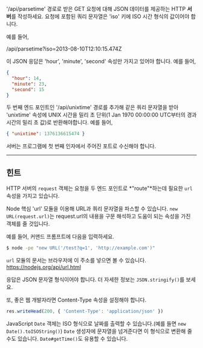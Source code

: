 '/api/parsetime' 경로로 받은 GET 요청에 대해 JSON 데이터를 제공하는 HTTP **서버**를 작성하세요. 요청에 포함된 쿼리 문자열은 'iso' 키에 ISO 시간 형식의 값이어야 합니다.

예를 들어,

  /api/parsetime?iso=2013-08-10T12:10:15.474Z

이 JSON 응답은 'hour', 'minute', 'second' 속성만 가지고 있어야 합니다. 예를 들어,

```json
{
  "hour": 14,
  "minute": 23,
  "second": 15
}
```

두 번째 엔드 포인트인 '/api/unixtime' 경로를 추가해 같은 쿼리 문자열을 받아 'unixtime' 속성에 UNIX 시간을 밀리 초 단위(1 Jan 1970 00:00:00 UTC부터의 경과 시간의 밀리 초 값)로 반환해야합니다. 예를 들어,

```json
{ "unixtime": 1376136615474 }
```

서버는 프로그램에 첫 번째 인자에서 주어진 포트로 수신해야 합니다.

----------------------------------------------------------------------
## 힌트

HTTP 서버의 `request` 객체는 요청을 두 엔드 포인트로 *"route"*하는데 필요한 `url` 속성을 가지고 있습니다.

Node 핵심 'url' 모듈을 이용해 URL과 쿼리 문자열을 파스할 수 있습니다. `new URL(request.url)`는 request.url의 내용을 구문 해석하고 도움이 되는 속성을 가진 객체를 줄 것입니다.

예를 들어, 커맨드 프롬프트에 다음을 입력하세요.

```sh
$ node -pe "new URL('/test?q=1', 'http://example.com')"
```

`url` 모듈의 문서는 브라우저에 이 주소를 넣으면 볼 수 있습니다.
  https://nodejs.org/api/url.html

응답은 JSON 문자열 형식이어야 합니다. 더 자세한 정보는 `JSON.stringify()`를 보세요.

또, 좋은 웹 개발자라면 Content-Type 속성을 설정해야 합니다.

```js
res.writeHead(200, { 'Content-Type': 'application/json' })
```

JavaScript `Date` 객체는 ISO 형식으로 날짜를 출력할 수 있습니다.(예를 들면 `new Date().toISOString()`) `Date` 생성자에 문자열을 넘겨준다면 이 형식으로 변환해 줄 수도 있습니다. `Date#getTime()`도 유용할 수 있습니다.
